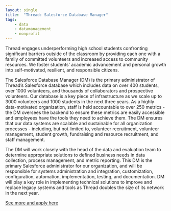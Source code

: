 ```yaml
---
layout: single
title:  "Thread: Salesforce Database Manager"
tags: 
    - data
    - datamanagement
    - nonprofit
---
```


Thread engages underperforming high school students confronting significant barriers outside of the classroom by providing each one with a family of committed volunteers and increased access to community resources. We foster students’ academic advancement and personal growth into self-motivated, resilient, and responsible citizens.

The Salesforce Database Manager (DM) is the primary administrator of Thread’s Salesforce database which includes data on over 400 students, over 1000 volunteers, and thousands of collaborators and prospective volunteers. Our database is a key piece of infrastructure as we scale up to 3000 volunteers and 1000 students in the next three years. As a highly data-motivated organization, staff is held accountable to over 250 metrics - the DM oversees the backend to ensure these metrics are easily accessible and employees have the tools they need to achieve them. The DM ensures that our data systems are scalable and sustainable for all organization processes - including, but not limited to, volunteer recruitment, volunteer management, student growth, fundraising and resource recruitment, and staff management.

The DM will work closely with the head of the data and evaluation team to determine appropriate solutions to defined business needs in data collection, process management, and metric reporting. This DM is the primary Salesforce administrator for our organization, and will be responsible for systems administration and integration, customization, configuration, automation, implementation, testing, and documentation. DM will play a key role in implementing technical solutions to improve and replace legacy systems and tools as Thread doubles the size of its network in the next year.

[See more and apply here](https://thread.applytojob.com/apply/MqkWcP2n4r/Salesforce-Database-Manager)
